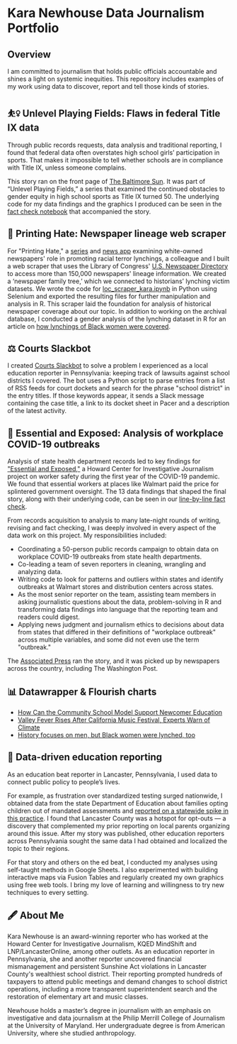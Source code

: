 # Kara Newhouse Data Journalism Portfolio
## Overview
<p>I am committed to journalism that holds public officials accountable and shines a light on systemic inequities. This repository includes examples of my work using data to discover, report and tell those kinds of stories.</p>

## :basketball_woman: Unlevel Playing Fields: Flaws in federal Title IX data
<p>Through public records requests, data analysis and traditional reporting, I found that <a href"https://cnsmaryland.org/2022/04/11/title-ix-federal-sports-data/">federal data often overstates high school girls’ participation in sports</a>. That makes it impossible to tell whether schools are in compliance with Title IX, unless someone complains.<p>
<p>This story ran on the front page of <a href="https://www.baltimoresun.com/sports/bs-sp-cns-federal-title-ix-sports-data-unreliable-20220427-baaxhw2ebfcclegy564idvieey-story.html">The Baltimore Sun<a>. It was part of “Unlevel Playing Fields,” a series that examined the continued obstacles to gender equity in high school sports as Title IX turned 50. The underlying code for my data findings and the graphics I produced can be seen in the <a href="https://howard-center-investigations.github.io/title-ix/fact_check.html">fact check notebook<a> that accompanied the story.</p>
  
## :newspaper: Printing Hate: Newspaper lineage web scraper
<p>For "Printing Hate," a <a href="https://lynching.cnsmaryland.org/">series</a> and <a href="https://cnsmaryland.org/lynching/lynching_data/index.html">news app</a> examining white-owned newspapers' role in promoting racial terror lynchings, a colleague and I built a web scraper that uses the Library of Congress' <a href="https://chroniclingamerica.loc.gov/search/titles/">U.S. Newspaper Directory</a> to access more than 150,000 newspapers' lineage information. We created a ‘newspaper family tree,’ which we connected to historians’ lynching victim datasets. We wrote the code for <a href ="https://github.com/karanewh/kn_data_jour_portfolio/blob/main/loc_scraper_kara.ipynb">loc_scraper_kara.ipynb</a> in Python using Selenium and exported the resulting files for further manipulation and analysis in R. This scraper laid the foundation for analysis of historical newspaper coverage about our topic. In addition to working on the archival database, I conducted a gender analysis of the lynching dataset in R for an article on <a href="https://lynching.cnsmaryland.org/2021/11/10/black-women-lynchings/">how lynchings of Black women were covered</a>.</p>

## :balance_scale: Courts Slackbot
<p>I created <a href=https://github.com/karanewh/courts-slackbot>Courts Slackbot</a> to solve a problem I experienced as a local education reporter in Pennsylvania: keeping track of lawsuits against school districts I covered. The bot uses a Python script to parse entries from a list of RSS feeds for court dockets and search for the phrase "school district" in the entry titles. If those keywords appear, it sends a Slack message containing the case title, a link to its docket sheet in Pacer and a description of the latest activity.</p>

## :safety_vest: Essential and Exposed: Analysis of workplace COVID-19 outbreaks
<p>Analysis of state health department records led to key findings for <a href="https://cnsmaryland.org/2021/05/12/as-walmart-sales-soared-workers-got-scant-covid-19-protection-from-osha/">"Essential and Exposed,"</a> a Howard Center for Investigative Journalism project on worker safety during the first year of the COVID-19 pandemic. We found that essential workers at places like Walmart paid the price for splintered government oversight. The 13 data findings that shaped the final story, along with their underlying code, can be seen in our <a href="https://howard-center-investigations.github.io/essential_and_exposed/osha_walmart/index.html">line-by-line fact check</a>.</p>
<p>From records acquisition to analysis to many late-night rounds of writing, revising and fact checking, I was deeply involved in every aspect of the data work on this project. My responsibilities included:
<ul>
  <li>Coordinating a 50-person public records campaign to obtain data on workplace COVID-19 outbreaks from state health departments.</li>
  <li>Co-leading a team of seven reporters in cleaning, wrangling and analyzing data.</li>
  <li>Writing code to look for patterns and outliers within states and identify outbreaks at Walmart stores and distribution centers across states.</li>
  <li>As the most senior reporter on the team, assisting team members in asking journalistic questions about the data, problem-solving in R and transforming data findings into language that the reporting team and readers could digest.</li>
  <li>Applying news judgment and journalism ethics to decisions about data from states that differed in their definitions of "workplace outbreak" across multiple variables, and some did not even use the term "outbreak."
</ul>
The <a href="https://apnews.com/article/coronavirus-pandemic-health-business-caf5e31d883a18deae6cd367a5ee8978">Associated Press</a> ran the story, and it was picked up by newspapers across the country, including The Washington Post.</p>

## 📊 Datawrapper & Flourish charts
<ul>
  <li><a href="https://www.kqed.org/mindshift/64582/how-can-the-community-school-model-support-newcomer-education">How Can the Community School Model Support Newcomer Education</a></li>
  <li><a href="https://www.kqed.org/news/12001154/valley-fever-rises-after-california-music-festival-experts-warn-of-climate-change-link">Valley Fever Rises After California Music Festival, Experts Warn of Climate</a></li>
  <li><a href="https://lynching.cnsmaryland.org/2021/11/10/black-women-lynchings/">History focuses on men, but Black women were lynched, too</a></li>
</ul>

## :school: Data-driven education reporting
<p>As an education beat reporter in Lancaster, Pennsylvania, I used data to connect public policy to people’s lives.</p>
<p>For example, as frustration over standardized testing surged nationwide, I obtained data from the state Department of Education about families opting children out of mandated assessments and <a href="https://drive.google.com/file/d/11LfYrtY3hN7CudxUktHKJmYL8ume31QM/view?usp=sharing">reported on a statewide spike in this practice</a>. I found that Lancaster County was a hotspot for opt-outs — a discovery that complemented my prior reporting on local parents organizing around this issue. After my story was published, other education reporters across Pennsylvania sought the same data I had obtained and localized the topic to their regions.</p>
<p>For that story and others on the ed beat, I conducted my analyses using self-taught methods in Google Sheets. I also experimented with building interactive maps via Fusion Tables and regularly created my own graphics using free web tools. I bring my love of learning and willingness to try new techniques to every setting.</p>

## :fountain_pen: About Me
<p>Kara Newhouse is an award-winning reporter who has worked at the Howard Center for Investigative Journalism, KQED MindShift and LNP/LancasterOnline, among other outlets. As an education reporter in Pennsylvania, she and another reporter uncovered financial mismanagement and persistent Sunshine Act violations in Lancaster County's wealthiest school district. Their reporting prompted hundreds of taxpayers to attend public meetings and demand changes to school district operations, including a more transparent superintendent search and the restoration of elementary art and music classes.</p>
<p>Newhouse holds a master’s degree in journalism with an emphasis on investigative and data journalism at the Philip Merrill College of Journalism at the University of Maryland. Her undergraduate degree is from American University, where she studied anthropology.</p>
